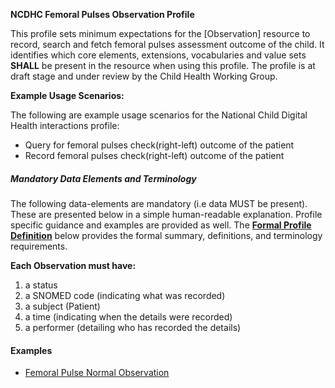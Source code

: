 **NCDHC Femoral Pulses Observation Profile**

This profile sets minimum expectations for the [Observation] resource to record, search and fetch femoral pulses assessment outcome of the child. It identifies which core elements, extensions, vocabularies and value sets **SHALL** be present in the resource when using this profile. The profile is at draft stage and under review by the Child Health Working Group. 

**Example Usage Scenarios:**

The following are example usage scenarios for the National Child Digital Health interactions
profile:

-   Query for femoral pulses check(right-left) outcome of the patient
-   Record femoral pulses check(right-left) outcome of the patient

##### Mandatory Data Elements and Terminology


The following data-elements are mandatory (i.e data MUST be present). These are presented below in a simple human-readable explanation. Profile specific guidance and examples are provided as well.  The [**Formal Profile Definition**](#profile) below provides the  formal summary, definitions, and  terminology requirements.  

**Each Observation must have:**

1.  a status  
1.  a SNOMED code (indicating what was recorded)
1.  a subject (Patient)
1.  a time (indicating when the details were recorded)
1.	a performer (detailing who has recorded the details)





#### Examples

- [Femoral Pulse Normal Observation](ncdhc-observation-femoralpulse-normal-example.html)